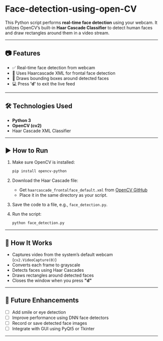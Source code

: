 # Face-detection-using-open-CV

This Python script performs **real-time face detection** using your webcam. It utilizes OpenCV’s built-in **Haar Cascade Classifier** to detect human faces and draw rectangles around them in a video stream.

---

## 📷 Features

- ✅ Real-time face detection from webcam
- 🧠 Uses Haarcascade XML for frontal face detection
- 🔲 Draws bounding boxes around detected faces
- 💻 Press **'d'** to exit the live feed

---

## 🛠️ Technologies Used

- **Python 3**
- **OpenCV (cv2)**
- Haar Cascade XML Classifier

---

## ▶️ How to Run

1. Make sure OpenCV is installed:
    ```bash
    pip install opencv-python
    ```

2. Download the Haar Cascade file:
    - Get `haarcascade_frontalface_default.xml` from [OpenCV GitHub](https://github.com/opencv/opencv/blob/master/data/haarcascades/haarcascade_frontalface_default.xml)
    - Place it in the same directory as your script.

3. Save the code to a file, e.g., `face_detection.py`.

4. Run the script:
    ```bash
    python face_detection.py
    ```

---

## 🧠 How It Works

- Captures video from the system’s default webcam (`cv2.VideoCapture(0)`)
- Converts each frame to grayscale
- Detects faces using Haar Cascades
- Draws rectangles around detected faces
- Closes the window when you press **"d"**

---

## 📌 Future Enhancements

- [ ] Add smile or eye detection
- [ ] Improve performance using DNN face detectors
- [ ] Record or save detected face images
- [ ] Integrate with GUI using PyQt5 or Tkinter

---

